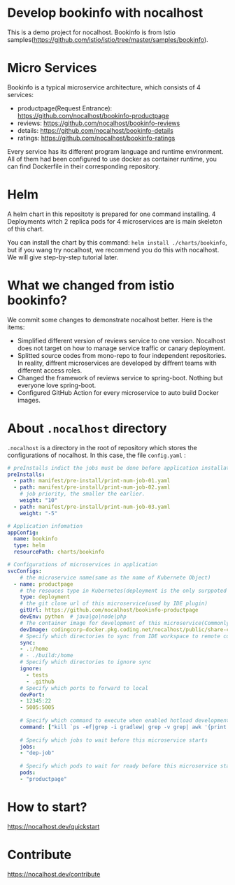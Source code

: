 # Develop bookinfo with nocalhost

This is a demo project for nocalhost. Bookinfo is from Istio samples(https://github.com/istio/istio/tree/master/samples/bookinfo). 

# Micro Services
Bookinfo is a typical microservice architecture, which consists of 4 services:

- productpage(Request Entrance): https://github.com/nocalhost/bookinfo-productpage
- reviews: https://github.com/nocalhost/bookinfo-reviews
- details: https://github.com/nocalhost/bookinfo-details
- ratings: https://github.com/nocalhost/bookinfo-ratings

Every service has its different program language and runtime environment. All of them had been configured to use docker as container runtime, you can find Dockerfile in their corresponding repository.

# Helm 
A helm chart in this repositoty is prepared for one command installing. 4 Deployments witch 2 replica pods for 4 microservices are is main skeleton of this chart.

You can install the chart by this command: `helm install ./charts/bookinfo`, but if you wang try nocalhost, we recommend you do this with nocalhost. We will give step-by-step tutorial later.

# What we changed from istio bookinfo?

We commit some changes to demonstrate nocalhost better. Here is the items:

- Simplified different version of reviews service to one version. Nocalhost does not target on how to manage service traffic or canary deployment.
- Splitted source codes from mono-repo to four independent repositories. In reality, diffrent microservices are developed by diffrent teams with different access roles.
- Changed the framework of reviews service to spring-boot. Nothing but everyone love spring-boot.
- Configured GitHub Action for every microservice to auto build Docker images.

# About `.nocalhost` directory

`.nocalhost` is a directory in the root of repository which stores the configurations of nocalhost. In this case, the file `config.yaml` :

```yaml
# preInstalls indict the jobs must be done before application installation.
preInstalls:
  - path: manifest/pre-install/print-num-job-01.yaml
  - path: manifest/pre-install/print-num-job-02.yaml
    # job priority, the smaller the earlier.
    weight: "10"  
  - path: manifest/pre-install/print-num-job-03.yaml
    weight: "-5"

# Application infomation
appConfig:
  name: bookinfo
  type: helm
  resourcePath: charts/bookinfo

# Configurations of microservices in application
svcConfigs:
    # the microservice name(same as the name of Kubernete Object)
  - name: productpage
    # the resouces type in Kubernetes(deployment is the only surppoted type by now)
    type: deployment
    # the git clone url of this microservice(used by IDE plugin)
    gitUrl: https://github.com/nocalhost/bookinfo-productpage
    devEnv: python  # java|go|node|php
    # The container image for development of this microservice(Commonly, the image contains all of the sdks and debug tools of this microservice)
    devImage: codingcorp-docker.pkg.coding.net/nocalhost/public/share-container-ruby:v2
    # Specify which directories to sync from IDE workspace to remote container
    sync: 
    - .:/home
    # - ./build:/home
    # Specify which directories to ignore sync
    ignore:
      - tests
      - .github
    # Specify which ports to forward to local
    devPort:
    - 12345:22
    - 5005:5005
    
    # Specify which command to execute when enabled hotload development
    command: ["kill `ps -ef|grep -i gradlew| grep -v grep| awk '{print $2}'`", "gradlew", "bootrun"]
    
    # Specify which jobs to wait before this microservice starts
    jobs:
    - "dep-job"
    
    # Specify which pods to wait for ready before this microservice starts
    pods:
    - "productpage"
```

# How to start?

https://nocalhost.dev/quickstart

# Contribute
https://nocalhost.dev/contribute

